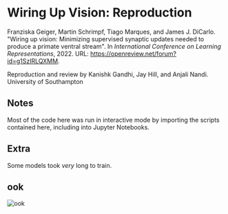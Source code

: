 # Wiring Up Vision: Reproduction
Franziska Geiger, Martin Schrimpf, Tiago Marques, and James J. DiCarlo. "Wiring up vision: Minimizing supervised synaptic updates needed to
produce a primate ventral stream". In *International Conference on Learning Representations*, 2022.
URL: https://openreview.net/forum?id=g1SzIRLQXMM.

Reproduction and review by Kanishk Gandhi, Jay Hill, and Anjali Nandi. University of Southampton

## Notes
Most of the code here was run in interactive mode by importing the scripts contained here, including into Jupyter Notebooks.

## Extra
Some models took *very* long to train.

## ook
![ook](https://i.pinimg.com/736x/87/07/97/8707972a759975b07d188308c948cc27.jpg)

